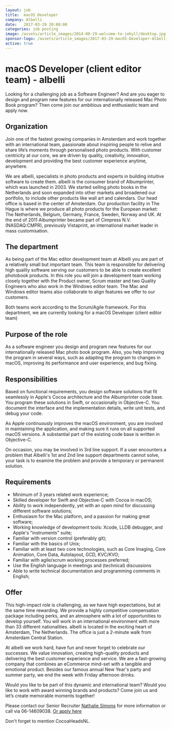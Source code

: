 ```yaml
---
layout: job
title:  macOS Developer
company: Albelli
date:   2017-03-29 20:08:00
categories: job posting
image: /assets/article_images/2014-08-29-welcome-to-jekyll/desktop.jpg
sponsor-logo: /assets/article_images/2017-03-29-macOS-Developer-Albelli/Albelli_Logo_LowRes_RVB.jpg
active: true
---
```


# macOS Developer (client editor team) - albelli

Looking for a challenging job as a Software Engineer? And are you eager to design and program new features for our internationally released Mac Photo Book program? Then come join our ambitious and enthusiastic team and apply now.

## Organization
Join one of the fastest growing companies in Amsterdam and work together with an international team, passionate about inspiring people to relive and share life’s moments through personalised photo products. With customer centricity at our core, we are driven by quality, creativity, innovation, development and providing the best customer experience anytime, anywhere.

We are albelli, specialists in photo products and experts in building intuitive software to create them. albelli is the consumer brand of Albumprinter, which was launched in 2003. We started selling photo books in the Netherlands and soon expanded into other markets and broadened our portfolio, to include other products like wall art and calendars.
Our head office is based in the center of Amsterdam. Our production facility in The Hague is where we produce all photo products for the European market: The Netherlands, Belgium, Germany, France, Sweden, Norway and UK. At the end of 2011 Albumprinter became part of Cimpress N.V. (NASDAQ:CMPR), previously Vistaprint, an international market leader in mass customisation.

## The department

As being part of the Mac editor development team at Albelli you are part of a relatively small but important team. This team is responsible for delivering high quality software serving our customers to be able to create excellent photobook products.
In this role you will join a development team working closely together with the Product owner, Scrum master and two Quality Engineers who also work in the Windows editor team. The Mac and Windows editor teams also collaborate to align features we offer to our customers.

Both teams work according to the Scrum/Agile framework.
For this department, we are currently looking for a macOS Developer (client editor team)

## Purpose of the role

As a software engineer you design and program new features for our internationally released Mac photo book program. Also, you help improving the program in several ways, such as adapting the program to changes in macOS, improving its performance and user experience, and bug fixing. 

## Responsibilities

Based on functional requirements, you design software solutions that fit seamlessly in Apple's Cocoa architecture and the Albumprinter code base. You program these solutions in Swift, or occasionally in Objective-C. You document the interface and the implementation details, write unit tests, and debug your code.

As Apple continuously improves the macOS environment, you are involved in maintaining the application, and making sure it runs on all supported macOS versions. A substantial part of the existing code base is written in Objective-C.

On occasion, you may be involved in 3rd line support. If a user encounters a problem that Albelli's 1st and 2nd line support departments cannot solve, your task is to examine the problem and provide a temporary or permanent solution. 

## Requirements
- Minimum of 3 years related work experience;
- Skilled developer for Swift and Objective-C with Cocoa in macOS;
- Ability to work independently, yet with an open mind for discussing different software solutions;
- Enthusiasm for the Mac platform, and a passion for making great software;
- Working knowledge of development tools: Xcode, LLDB debugger, and Apple's "instruments" suite;
- Familiar with version control (preferably git);
- Familiar with the basics of Unix;
- Familiar with at least two core technologies, such as Core Imaging, Core Animation, Core Data,  Autolayout, GCD, KVC/KVO;
- Familiar with agile/scrum working processes preferred;
- Use the English language in meetings and (technical) discussions
- Able to write technical documentation and programming comments in English;

## Offer
This high-impact role is challenging, as we have high expectations, but at the same time rewarding. We provide a highly competitive compensation package including perks, and an atmosphere with a lot of opportunities to develop yourself. You will work in an international environment with more than 33 different nationalities. albelli is located in the exciting heart of Amsterdam, The Netherlands. The office is just a 2-minute walk from Amsterdam Central Station.

At albelli we work hard, have fun and never forget to celebrate our successes. We value innovation, creating high-quality products and delivering the best customer experience and service. We are a fast-growing company that combines an eCommerce mind-set with a tangible and emotional product. Besides our famous annual New Year's party and summer party, we end the week with Friday afternoon drinks.

Would you like to be part of this dynamic and international team? Would you like to work with award winning brands and products? Come join us and let’s create memorable moments together!

Please contact our Senior Recruiter [Nathalie Simons](mailto:nathalie.simons@albelli.com) for more information or call via 06-14609038. [Or apply here](http://www.albelli-jobs.com/macos-developer-client-editor-team-albelli-amsterdam/?pubid=589)

Don't forget to mention CocoaHeadsNL.
